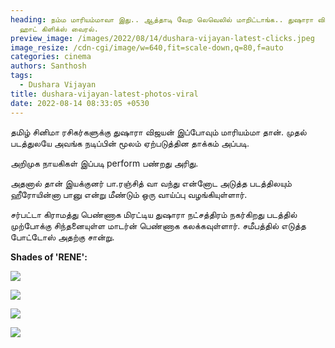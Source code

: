 ```yaml
---
heading: நம்ம மாரியம்மாவா இது.. ஆத்தாடி வேற லெவெலில் மாறிட்டாங்க.. துஷாரா விஜயன்
  ஹாட் கிளிக்ஸ் வைரல்.
preview_image: /images/2022/08/14/dushara-vijayan-latest-clicks.jpeg
image_resize: /cdn-cgi/image/w=640,fit=scale-down,q=80,f=auto
categories: cinema
authors: Santhosh
tags:
  - Dushara Vijayan
title: dushara-vijayan-latest-photos-viral
date: 2022-08-14 08:33:05 +0530
---
```

தமிழ் சினிமா ரசிகர்களுக்கு துஷாரா விஜயன் இப்போவும் மாரியம்மா தான். முதல் படத்துலயே அவங்க நடிப்பின் மூலம் ஏற்படுத்தின தாக்கம் அப்படி.

அறிமுக நாயகிகள் இப்படி perform பண்றது அரிது.

அதனால் தான் இயக்குனர் பா.ரஞ்சித் வா வந்து என்னோட அடுத்த படத்திலயும் ஹீரோயின்னா பானு என்று மீண்டும் ஒரு வாய்ப்பு வழங்கியுள்ளார்.

சர்பட்டா கிராமத்து பெண்ணாக மிரட்டிய துஷாரா நட்சத்திரம் நகர்கிறது படத்தில் முற்போக்கு சிந்தனையுள்ள மாடர்ன் பெண்ணாக கலக்கவுள்ளார். சமீபத்தில் எடுத்த போட்டோஸ் அதற்கு சான்று.

**Shades of 'RENE':**

![](/images/2022/08/14/shades-of-rene-1.jpeg)

![](/images/2022/08/14/shades-of-rene-2.jpeg)

![](/images/2022/08/14/shades-of-rene-3.jpeg)

![](/images/2022/08/14/shades-of-rene-4.jpeg)